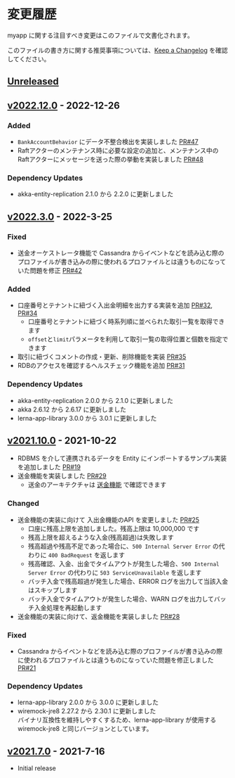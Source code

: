 # 変更履歴

myapp に関する注目すべき変更はこのファイルで文書化されます。

このファイルの書き方に関する推奨事項については、[Keep a Changelog](https://keepachangelog.com/ja/1.0.0/) を確認してください。

## [Unreleased]
[Unreleased]: https://github.com/lerna-stack/lerna-sample-account-app/compare/v2022.12.0...main


## [v2022.12.0] - 2022-12-26
[v2022.12.0]: https://github.com/lerna-stack/lerna-sample-account-app/compare/v2022.3.0...v2022.12.0

### Added
- `BankAccountBehavior` にデータ不整合検出を実装しました [PR#47](https://github.com/lerna-stack/lerna-sample-account-app/pull/47)
- Raftアクターのメンテナンス時に必要な設定の追加と、メンテナンス中のRaftアクターにメッセージを送った際の挙動を実装しました [PR#48](https://github.com/lerna-stack/lerna-sample-account-app/pull/48)

### Dependency Updates
* akka-entity-replication 2.1.0 から 2.2.0 に更新しました

## [v2022.3.0] - 2022-3-25
[v2022.3.0]: https://github.com/lerna-stack/lerna-sample-account-app/compare/v2021.10.0...v2022.3.0

### Fixed
- 送金オーケストレータ機能で Cassandra からイベントなどを読み込む際のプロファイルが書き込みの際に使われるプロファイルとは違うものになっていた問題を修正 [PR#42](https://github.com/lerna-stack/lerna-sample-account-app/pull/42)

### Added
- 口座番号とテナントに紐づく入出金明細を出力する実装を追加 [PR#32](https://github.com/lerna-stack/lerna-sample-account-app/pull/32),
[PR#34](https://github.com/lerna-stack/lerna-sample-account-app/pull/34)
  - 口座番号とテナントに紐づく時系列順に並べられた取引一覧を取得できます
  - `offset`と`limit`パラメータを利用して取引一覧の取得位置と個数を指定できます
- 取引に紐づくコメントの作成・更新、削除機能を実装 [PR#35](https://github.com/lerna-stack/lerna-sample-account-app/pull/35)
- RDBのアクセスを確認するヘルスチェック機能を追加 [PR#31](https://github.com/lerna-stack/lerna-sample-account-app/pull/31/)

### Dependency Updates
* akka-entity-replication 2.0.0 から 2.1.0 に更新しました
* akka 2.6.12 から 2.6.17 に更新しました
* lerna-app-library 3.0.0 から 3.0.1 に更新しました


## [v2021.10.0] - 2021-10-22
[v2021.10.0]: https://github.com/lerna-stack/lerna-sample-account-app/compare/v2021.7.0...v2021.10.0

- RDBMS を介して連携されるデータを Entity にインポートするサンプル実装を追加しました [PR#19](https://github.com/lerna-stack/lerna-sample-account-app/pull/19)
- 送金機能を実装しました [PR#29](https://github.com/lerna-stack/lerna-sample-account-app/pull/29)
  - 送金のアーキテクチャは [送金機能](docs/remittance-orchestrator/index.md) で確認できます

### Changed
- 送金機能の実装に向けて 入出金機能のAPI を変更しました [PR#25](https://github.com/lerna-stack/lerna-sample-account-app/pull/25)
  - 口座に残高上限を追加しました。残高上限は 10,000,000 です
  - 残高上限を超えるような入金(残高超過)は失敗します
  - 残高超過や残高不足であった場合に、`500 Internal Server Error` の代わりに `400 BadRequest` を返します
  - 残高確認、入金、出金でタイムアウトが発生した場合、`500 Internal Server Error` の代わりに `503 ServiceUnavailable` を返します
  - バッチ入金で残高超過が発生した場合、ERROR ログを出力して当該入金はスキップします
  - バッチ入金でタイムアウトが発生した場合、WARN ログを出力してバッチ入金処理を再起動します
- 送金機能の実装に向けて、返金機能を実装しました [PR#28](https://github.com/lerna-stack/lerna-sample-account-app/pull/28)

### Fixed
- Cassandra からイベントなどを読み込む際のプロファイルが書き込みの際に使われるプロファイルとは違うものになっていた問題を修正しました [PR#21](https://github.com/lerna-stack/lerna-sample-account-app/pull/21)

### Dependency Updates
- lerna-app-library 2.0.0 から 3.0.0 に更新しました
- wiremock-jre8 2.27.2 から 2.30.1 に更新しました  
  バイナリ互換性を維持しやすくするため、lerna-app-library が使用する wiremock-jre8 と同じバージョンとしています。


## [v2021.7.0] - 2021-7-16
[v2021.7.0]: https://github.com/lerna-stack/lerna-sample-account-app/releases/tag/v2021.7.0

- Initial release
